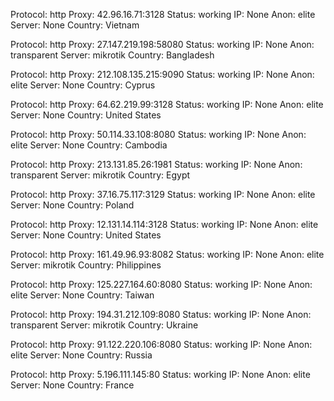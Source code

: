 Protocol: http
Proxy: 42.96.16.71:3128
Status: working
IP: None
Anon: elite
Server: None
Country: Vietnam

Protocol: http
Proxy: 27.147.219.198:58080
Status: working
IP: None
Anon: transparent
Server: mikrotik
Country: Bangladesh

Protocol: http
Proxy: 212.108.135.215:9090
Status: working
IP: None
Anon: elite
Server: None
Country: Cyprus

Protocol: http
Proxy: 64.62.219.99:3128
Status: working
IP: None
Anon: elite
Server: None
Country: United States

Protocol: http
Proxy: 50.114.33.108:8080
Status: working
IP: None
Anon: elite
Server: None
Country: Cambodia

Protocol: http
Proxy: 213.131.85.26:1981
Status: working
IP: None
Anon: transparent
Server: mikrotik
Country: Egypt

Protocol: http
Proxy: 37.16.75.117:3129
Status: working
IP: None
Anon: elite
Server: None
Country: Poland

Protocol: http
Proxy: 12.131.14.114:3128
Status: working
IP: None
Anon: elite
Server: None
Country: United States

Protocol: http
Proxy: 161.49.96.93:8082
Status: working
IP: None
Anon: elite
Server: mikrotik
Country: Philippines

Protocol: http
Proxy: 125.227.164.60:8080
Status: working
IP: None
Anon: elite
Server: None
Country: Taiwan

Protocol: http
Proxy: 194.31.212.109:8080
Status: working
IP: None
Anon: transparent
Server: mikrotik
Country: Ukraine

Protocol: http
Proxy: 91.122.220.106:8080
Status: working
IP: None
Anon: elite
Server: None
Country: Russia

Protocol: http
Proxy: 5.196.111.145:80
Status: working
IP: None
Anon: elite
Server: None
Country: France


